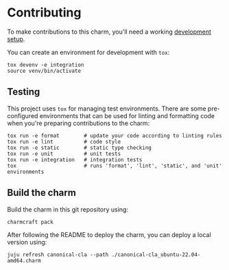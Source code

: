 # Contributing

To make contributions to this charm, you'll need a working [development setup](https://juju.is/docs/sdk/dev-setup).

You can create an environment for development with `tox`:

```shell
tox devenv -e integration
source venv/bin/activate
```

## Testing

This project uses `tox` for managing test environments. There are some pre-configured environments
that can be used for linting and formatting code when you're preparing contributions to the charm:

```shell
tox run -e format        # update your code according to linting rules
tox run -e lint          # code style
tox run -e static        # static type checking
tox run -e unit          # unit tests
tox run -e integration   # integration tests
tox                      # runs 'format', 'lint', 'static', and 'unit' environments
```

## Build the charm

Build the charm in this git repository using:

```shell
charmcraft pack
```

After following the README to deploy the charm, you can deploy a local version using:

```shell
juju refresh canonical-cla --path ./canonical-cla_ubuntu-22.04-amd64.charm
```
